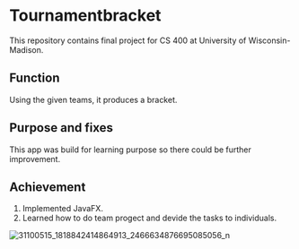 Tournamentbracket
==============================

This repository contains final project for CS 400 at University of Wisconsin-Madison.

Function
------------

Using the given teams, it produces a bracket. 

Purpose and fixes
--------------

This app was build for learning purpose so there could be further improvement. <br />

Achievement 
---------------

1. Implemented JavaFX. 
2. Learned how to do team progect and devide the tasks to individuals.


![31100515_1818842414864913_2466634876695085056_n](https://user-images.githubusercontent.com/32227575/44487311-9b062880-a61b-11e8-8d1f-d42cf69cbb84.png)
